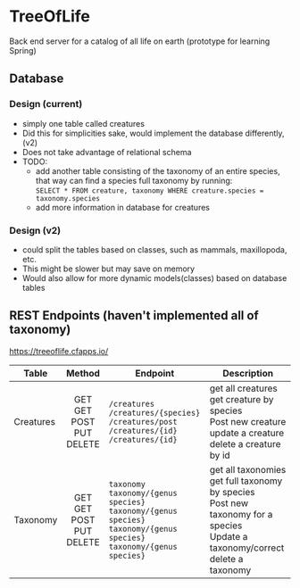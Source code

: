 # TreeOfLife
Back end server for a catalog of all life on earth (prototype for learning Spring) 

## Database
### Design (current)
  * simply one table called creatures
  * Did this for simplicities sake, would implement the database differently, (v2) 
  * Does not take advantage of relational schema
  * TODO: 
    * add another table consisting of the taxonomy of an entire species, that way can find a species full taxonomy by running:  
      ` SELECT * FROM creature, taxonomy WHERE creature.species = taxonomy.species ` 
    * add more information in database for creatures
### Design (v2) 
   * could split the tables based on classes, such as mammals, maxillopoda, etc. 
   * This might be slower but may save on memory 
   * Would also allow for more dynamic models(classes) based on database tables
   
   
## REST Endpoints (haven't implemented all of taxonomy)

https://treeoflife.cfapps.io/

|Table | Method | Endpoint | Description | 
|---------------|:------------------:|-----|---------|
| Creatures | GET<br>GET<br>POST<br>PUT<br>DELETE |`/creatures`<br>`/creatures/{species}`<br>`/creatures/post`<br>`/creatures/{id}`<br>`/creatures/{id}`| get all creatures<br>get creature by species<br>Post new creature<br>update a creature<br>delete a creature by id | 
|Taxonomy| GET<br>GET<br>POST<br>PUT<br>DELETE |`taxonomy`<br>`taxonomy/{genus species}`<br>`taxonomy/{genus species}`<br>`taxonomy/{genus species}`<br>`taxonomy/{genus species}` | get all taxonomies<br>get full taxonomy by species<br> Post new taxonomy for a species<br> Update a taxonomy/correct<br> delete a taxonomy |

